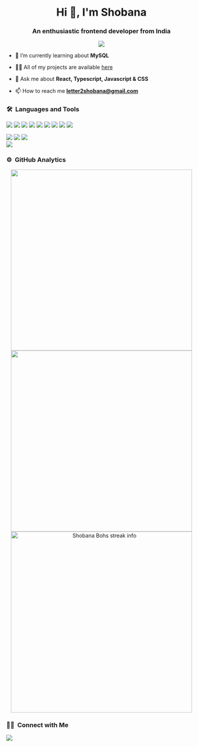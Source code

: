 <h1 align="center">Hi 👋, I'm Shobana</h1>
<h3 align="center">An enthusiastic frontend developer from India</h3>
	
<p align="center">
  <img src="https://komarev.com/ghpvc/?username=ShobanaBohs100&color=blueviolet&style=flat">
</p>

- 🌱 I’m currently learning about **MySQL**

- 👨‍💻 All of my projects are available [here](https://github.com/ShobanaBohs100?tab=repositories)

- 💬 Ask me about **React, Typescript, Javascript & CSS**

- 📫 How to reach me **letter2shobana@gmail.com**


	
### 🛠 &nbsp;Languages and Tools

<img src="https://img.shields.io/badge/HTML5-E34F26?style=for-the-badge&logo=html5&logoColor=white" /> <img src="https://img.shields.io/badge/CSS-239120?style=for-the-badge&logo=css3&logoColor=white" /> <img src="https://img.shields.io/badge/JavaScript-F7DF1E?style=for-the-badge&logo=javascript&logoColor=black" /> <img src="https://img.shields.io/badge/Node.js-43853D?style=for-the-badge&logo=node.js&logoColor=white" /> <img src="https://img.shields.io/badge/Express.js-404D59?style=for-the-badge&logo=express&logoColor=white" /> <img src="https://img.shields.io/badge/TypeScript-007ACC?style=for-the-badge&logo=typescript&logoColor=white" /> <img src="https://img.shields.io/badge/React-20232A?style=for-the-badge&logo=react&logoColor=61DAFB" />  <img src="https://img.shields.io/badge/styled--components-DB7093?style=for-the-badge&logo=styled-components&logoColor=white" /> <img src="https://img.shields.io/badge/Next-black?style=for-the-badge&logo=next.js&logoColor=white" /> 


<img src="https://img.shields.io/badge/-Git-%23F05032?style=for-the-badge&logo=git&logoColor=%23ffffff" /> <img src="https://img.shields.io/badge/-GitHub-181717?style=for-the-badge&logo=github" /> <img src="https://img.shields.io/badge/-npm-CB3837?style=for-the-badge&logo=npm" />
<br>
<img src="http://img.shields.io/badge/-VS%20Code-007ACC?style=for-the-badge&logo=visual-studio-code&logoColor=ffffff" />
<br/>

### ⚙️ &nbsp;GitHub Analytics

<p align="center">
<a href="https://github.com/ShobanaBohs100">
  <img width="480em" src="https://github-readme-stats-eight-theta.vercel.app/api?username=ShobanaBohs100&show_icons=true&theme=algolia&include_all_commits=true&count_private=true"/>
  <img width="480em" src="https://github-readme-stats-eight-theta.vercel.app/api/top-langs/?username=ShobanaBohs100&layout=compact&langs_count=8&theme=algolia"/>
<img width="480em"  align="center" src="https://github-readme-streak-stats.herokuapp.com/?user=ShobanaBohs100&layout=compact&langs_count=8&theme=algolia" alt="Shobana Bohs streak info" />
</a>
</p>

### 🤝🏻 &nbsp;Connect with Me

<p>
<a href="https://www.linkedin.com/in/shobanabohs/"> <img src="https://img.shields.io/badge/-shobanabohs-0077B5?style=flat&logo=Linkedin&logoColor=white"/></a>
</p>
<p align="center"></p>
